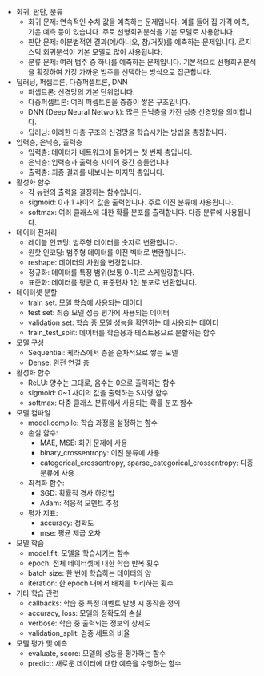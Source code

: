 

- 회귀, 판단, 분류
    - 회귀 문제: 연속적인 수치 값을 예측하는 문제입니다. 예를 들어 집 가격 예측, 기온 예측 등이 있습니다. 주로 선형회귀분석을 기본 모델로 사용합니다.
    - 판단 문제: 이분법적인 결과(예/아니오, 참/거짓)를 예측하는 문제입니다. 로지스틱 회귀분석이 기본 모델로 많이 사용됩니다.
    - 분류 문제: 여러 범주 중 하나를 예측하는 문제입니다. 기본적으로 선형회귀분석을 확장하여 가장 가까운 범주를 선택하는 방식으로 접근합니다.
- 딥러닝, 퍼셉트론, 다중퍼셉트론, DNN
    - 퍼셉트론: 신경망의 기본 단위입니다.
    - 다중퍼셉트론: 여러 퍼셉트론을 층층이 쌓은 구조입니다.
    - DNN (Deep Neural Network): 많은 은닉층을 가진 심층 신경망을 의미합니다.
    - 딥러닝: 이러한 다층 구조의 신경망을 학습시키는 방법을 총칭합니다.
- 입력층, 은닉층, 출력층
    - 입력층: 데이터가 네트워크에 들어가는 첫 번째 층입니다.
    - 은닉층: 입력층과 출력층 사이의 중간 층들입니다.
    - 출력층: 최종 결과를 내보내는 마지막 층입니다.
- 활성화 함수
    - 각 뉴런의 출력을 결정하는 함수입니다.
    - sigmoid: 0과 1 사이의 값을 출력합니다. 주로 이진 분류에 사용됩니다.
    - softmax: 여러 클래스에 대한 확률 분포를 출력합니다. 다중 분류에 사용됩니다.
- 데이터 전처리
    - 레이블 인코딩: 범주형 데이터를 숫자로 변환합니다.
    - 원핫 인코딩: 범주형 데이터를 이진 벡터로 변환합니다.
    - reshape: 데이터의 차원을 변경합니다.
    - 정규화: 데이터를 특정 범위(보통 0~1)로 스케일링합니다.
    - 표준화: 데이터를 평균 0, 표준편차 1인 분포로 변환합니다.
- 데이터셋 분할
    - train set: 모델 학습에 사용되는 데이터
    - test set: 최종 모델 성능 평가에 사용되는 데이터
    - validation set: 학습 중 모델 성능을 확인하는 데 사용되는 데이터
    - train_test_split: 데이터를 학습용과 테스트용으로 분할하는 함수
- 모델 구성
    - Sequential: 케라스에서 층을 순차적으로 쌓는 모델
    - Dense: 완전 연결 층
- 활성화 함수
    - ReLU: 양수는 그대로, 음수는 0으로 출력하는 함수
    - sigmoid: 0~1 사이의 값을 출력하는 S자형 함수
    - softmax: 다중 클래스 분류에서 사용되는 확률 분포 함수
- 모델 컴파일
    - model.compile: 학습 과정을 설정하는 함수
    - 손실 함수:
        - MAE, MSE: 회귀 문제에 사용
        - binary_crossentropy: 이진 분류에 사용
        - categorical_crossentropy, sparse_categorical_crossentropy: 다중 분류에 사용
    - 최적화 함수:
        - SGD: 확률적 경사 하강법
        - Adam: 적응적 모멘트 추정
    - 평가 지표:
        - accuracy: 정확도
        - mse: 평균 제곱 오차
- 모델 학습
    - model.fit: 모델을 학습시키는 함수
    - epoch: 전체 데이터셋에 대한 학습 반복 횟수
    - batch size: 한 번에 학습하는 데이터의 양
    - iteration: 한 epoch 내에서 배치를 처리하는 횟수
- 기타 학습 관련
    - callbacks: 학습 중 특정 이벤트 발생 시 동작을 정의
    - accuracy, loss: 모델의 정확도와 손실
    - verbose: 학습 중 출력되는 정보의 상세도
    - validation_split: 검증 세트의 비율
- 모델 평가 및 예측
    - evaluate, score: 모델의 성능을 평가하는 함수
    - predict: 새로운 데이터에 대한 예측을 수행하는 함수